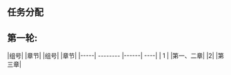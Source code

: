 ## 任务分配
## 第一轮:
|组号|   |章节|         |组号|  |章节|
|-----| -------- |------| ----|
| 1 |    |第一、二章|    |2|   |第三章|
